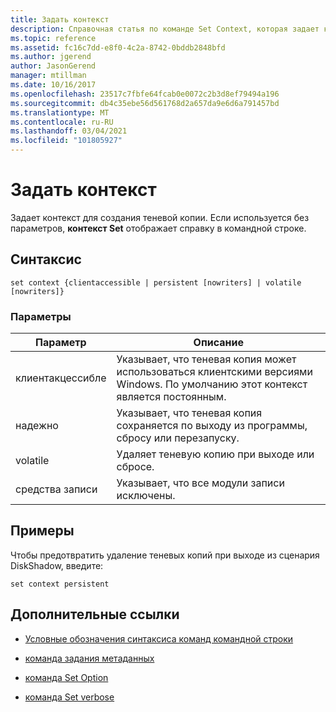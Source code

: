 ```yaml
---
title: Задать контекст
description: Справочная статья по команде Set Context, которая задает контекст для создания теневой копии.
ms.topic: reference
ms.assetid: fc16c7dd-e8f0-4c2a-8742-0bddb2848bfd
ms.author: jgerend
author: JasonGerend
manager: mtillman
ms.date: 10/16/2017
ms.openlocfilehash: 23517c7fbfe64fcab0e0072c2b3d8ef79494a196
ms.sourcegitcommit: db4c35ebe56d561768d2a657da9e6d6a791457bd
ms.translationtype: MT
ms.contentlocale: ru-RU
ms.lasthandoff: 03/04/2021
ms.locfileid: "101805927"
---
```

# <a name="set-context"></a>Задать контекст

Задает контекст для создания теневой копии. Если используется без параметров, **контекст Set** отображает справку в командной строке.

## <a name="syntax"></a>Синтаксис

```
set context {clientaccessible | persistent [nowriters] | volatile [nowriters]}
```

### <a name="parameters"></a>Параметры

| Параметр | Описание |
|--|--|
| клиентакцессибле | Указывает, что теневая копия может использоваться клиентскими версиями Windows. По умолчанию этот контекст является постоянным. |
| надежно | Указывает, что теневая копия сохраняется по выходу из программы, сбросу или перезапуску. |
| volatile | Удаляет теневую копию при выходе или сбросе. |
| средства записи | Указывает, что все модули записи исключены. |

## <a name="examples"></a>Примеры

Чтобы предотвратить удаление теневых копий при выходе из сценария DiskShadow, введите:

```
set context persistent
```

## <a name="additional-references"></a>Дополнительные ссылки

- [Условные обозначения синтаксиса команд командной строки](command-line-syntax-key.md)

- [команда задания метаданных](set-metadata.md)

- [команда Set Option](set-option.md)

- [команда Set verbose](set-verbose.md)
